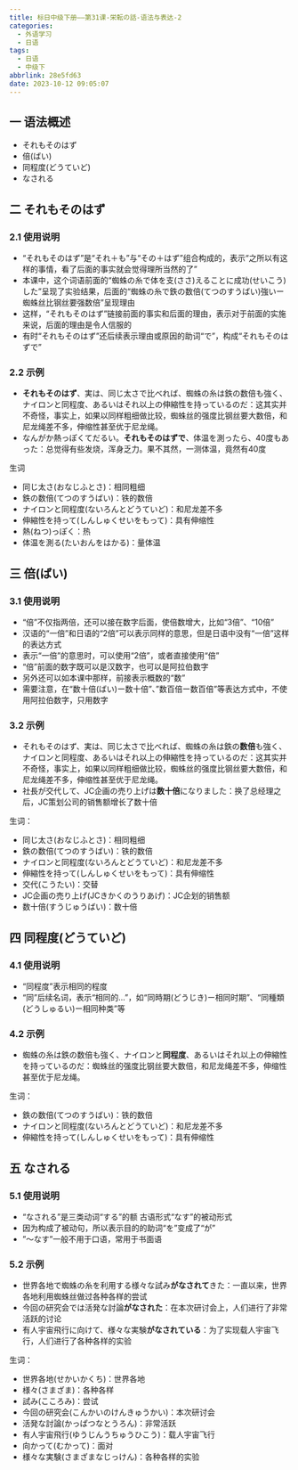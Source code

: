 ```yaml
---
title: 标日中级下册——第31课-栄転の話-语法与表达-2
categories:
  - 外语学习
  - 日语
tags:
  - 日语
  - 中级下
abbrlink: 28e5fd63
date: 2023-10-12 09:05:07
---
```

## 一 语法概述

* それもそのはず
* 倍(ばい)
* 同程度(どうていど)
* なされる

<!--more-->

## 二 それもそのはず

### 2.1 使用说明

* “それもそのはず”是“それ＋も”与“その＋はず”组合构成的，表示“之所以有这样的事情，看了后面的事实就会觉得理所当然的了”
* 本课中，这个词语前面的“蜘蛛の糸で体を支(ささ)えることに成功(せいこう)した”呈现了实验结果，后面的“蜘蛛の糸で鉄の数倍(てつのすうばい)強いー蜘蛛丝比钢丝要强数倍”呈现理由
* 这样，“それもそのはず”链接前面的事实和后面的理由，表示对于前面的实施来说，后面的理由是令人信服的
* 有时“それもそのはず”还后续表示理由或原因的助词“で”，构成“それもそのはずで”

### 2.2 示例

* **それもそのはず**、実は、同じ太さで比べれば、蜘蛛の糸は鉄の数倍も強く、ナイロンと同程度、あるいはそれ以上の伸縮性を持っているのだ：这其实并不奇怪，事实上，如果以同样粗细做比较，蜘蛛丝的强度比钢丝要大数倍，和尼龙绳差不多，伸缩性甚至优于尼龙绳。
* なんがか熱っぽくてだるい。**それもそのはずで**、体温を測ったら、40度もあった：总觉得有些发烧，浑身乏力。果不其然，一测体温，竟然有40度

生词

* 同じ太さ(おなじふとさ)：相同粗细
* 鉄の数倍(てつのすうばい)：铁的数倍
* ナイロンと同程度(ないろんとどうていど)：和尼龙差不多
* 伸縮性を持って(しんしゅくせいをもって)：具有伸缩性
* 熱(ねつ)っぽく：热
* 体温を測る(たいおんをはかる)：量体温

## 三 倍(ばい)

### 3.1 使用说明

* “倍”不仅指两倍，还可以接在数字后面，使倍数增大，比如“3倍”、“10倍”
* 汉语的“一倍”和日语的“2倍”可以表示同样的意思，但是日语中没有“一倍”这样的表达方式
* 表示“一倍”的意思时，可以使用“2倍”，或者直接使用“倍”
* “倍”前面的数字既可以是汉数字，也可以是阿拉伯数字
* 另外还可以如本课中那样，前接表示概数的“数”
* 需要注意，在“数十倍(ばい)ー数十倍”、”数百倍ー数百倍”等表达方式中，不使用阿拉伯数字，只用数字

### 3.2 示例

* それもそのはず、実は、同じ太さで比べれば、蜘蛛の糸は鉄の**数倍**も強く、ナイロンと同程度、あるいはそれ以上の伸縮性を持っているのだ：这其实并不奇怪，事实上，如果以同样粗细做比较，蜘蛛丝的强度比钢丝要大数倍，和尼龙绳差不多，伸缩性甚至优于尼龙绳。
* 社長が交代して、JC企画の売り上げは**数十倍**になりました：换了总经理之后，JC策划公司的销售额增长了数十倍

生词：

* 同じ太さ(おなじふとさ)：相同粗细
* 鉄の数倍(てつのすうばい)：铁的数倍
* ナイロンと同程度(ないろんとどうていど)：和尼龙差不多
* 伸縮性を持って(しんしゅくせいをもって)：具有伸缩性
* 交代(こうたい)：交替
* JC企画の売り上げ(JCきかくのうりあげ)：JC企划的销售额
* 数十倍(すうじゅうばい)：数十倍

## 四 同程度(どうていど)

### 4.1 使用说明

* “同程度”表示相同的程度
* “同”后续名词，表示“相同的...”，如“同時期(どうじき)ー相同时期”、“同種類(どうしゅるい)ー相同种类”等

### 4.2 示例

* 蜘蛛の糸は鉄の数倍も強く、ナイロンと**同程度**、あるいはそれ以上の伸縮性を持っているのだ：蜘蛛丝的强度比钢丝要大数倍，和尼龙绳差不多，伸缩性甚至优于尼龙绳。

生词：

* 鉄の数倍(てつのすうばい)：铁的数倍
* ナイロンと同程度(ないろんとどうていど)：和尼龙差不多
* 伸縮性を持って(しんしゅくせいをもって)：具有伸缩性

## 五 なされる

### 5.1 使用说明

* “なされる”是三类动词“する”的额 古语形式“なす”的被动形式
* 因为构成了被动句，所以表示目的的助词“を”变成了“が”
* ”～なす”一般不用于口语，常用于书面语

### 5.2 示例

* 世界各地で蜘蛛の糸を利用する様々な試み**がなされて**きた：一直以来，世界各地利用蜘蛛丝做过各种各样的尝试
* 今回の研究会では活発な討論**がなされた**：在本次研讨会上，人们进行了非常活跃的讨论
* 有人宇宙飛行に向けて、様々な実験**がなされている**：为了实现载人宇宙飞行，人们进行了各种各样的实验

生词：

* 世界各地(せかいかくち)：世界各地
* 様々(さまざま)：各种各样
* 試み(こころみ)：尝试
* 今回の研究会(こんかいのけんきゅうかい)：本次研讨会
* 活発な討論(かっぱつなとうろん)：非常活跃
* 有人宇宙飛行(ゆうじんうちゅうひこう)：载人宇宙飞行
* 向かって(むかって)：面对
* 様々な実験(さまざまなじっけん)：各种各样的实验

